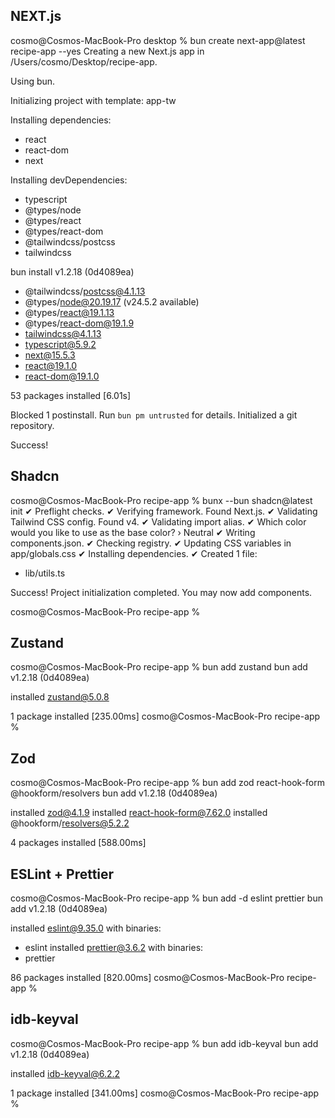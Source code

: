 ## NEXT.js

cosmo@Cosmos-MacBook-Pro desktop % bun create next-app@latest recipe-app --yes
Creating a new Next.js app in /Users/cosmo/Desktop/recipe-app.

Using bun.

Initializing project with template: app-tw

Installing dependencies:

- react
- react-dom
- next

Installing devDependencies:

- typescript
- @types/node
- @types/react
- @types/react-dom
- @tailwindcss/postcss
- tailwindcss

bun install v1.2.18 (0d4089ea)

- @tailwindcss/postcss@4.1.13
- @types/node@20.19.17 (v24.5.2 available)
- @types/react@19.1.13
- @types/react-dom@19.1.9
- tailwindcss@4.1.13
- typescript@5.9.2
- next@15.5.3
- react@19.1.0
- react-dom@19.1.0

53 packages installed [6.01s]

Blocked 1 postinstall. Run `bun pm untrusted` for details.
Initialized a git repository.

Success!

## Shadcn

cosmo@Cosmos-MacBook-Pro recipe-app % bunx --bun shadcn@latest init
✔ Preflight checks.
✔ Verifying framework. Found Next.js.
✔ Validating Tailwind CSS config. Found v4.
✔ Validating import alias.
✔ Which color would you like to use as the base color? › Neutral
✔ Writing components.json.
✔ Checking registry.
✔ Updating CSS variables in app/globals.css
✔ Installing dependencies.
✔ Created 1 file:

- lib/utils.ts

Success! Project initialization completed.
You may now add components.

cosmo@Cosmos-MacBook-Pro recipe-app %

## Zustand

cosmo@Cosmos-MacBook-Pro recipe-app % bun add zustand
bun add v1.2.18 (0d4089ea)

installed zustand@5.0.8

1 package installed [235.00ms]
cosmo@Cosmos-MacBook-Pro recipe-app %

## Zod

cosmo@Cosmos-MacBook-Pro recipe-app % bun add zod react-hook-form @hookform/resolvers
bun add v1.2.18 (0d4089ea)

installed zod@4.1.9
installed react-hook-form@7.62.0
installed @hookform/resolvers@5.2.2

4 packages installed [588.00ms]

## ESLint + Prettier

cosmo@Cosmos-MacBook-Pro recipe-app % bun add -d eslint prettier
bun add v1.2.18 (0d4089ea)

installed eslint@9.35.0 with binaries:

- eslint
  installed prettier@3.6.2 with binaries:
- prettier

86 packages installed [820.00ms]
cosmo@Cosmos-MacBook-Pro recipe-app %

## idb-keyval

cosmo@Cosmos-MacBook-Pro recipe-app % bun add idb-keyval
bun add v1.2.18 (0d4089ea)

installed idb-keyval@6.2.2

1 package installed [341.00ms]
cosmo@Cosmos-MacBook-Pro recipe-app %
